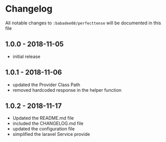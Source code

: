 # Changelog

All notable changes to `:babadee08/perfecttense` will be documented in this file

## 1.0.0 - 2018-11-05

- initial release

## 1.0.1 - 2018-11-06

- updated the Provider Class Path
- removed hardcoded response in the helper function

## 1.0.2 - 2018-11-17

- Updated the README.md file
- included the CHANGELOG.md file
- updated the configuration file
- simplified the laravel Service provide

